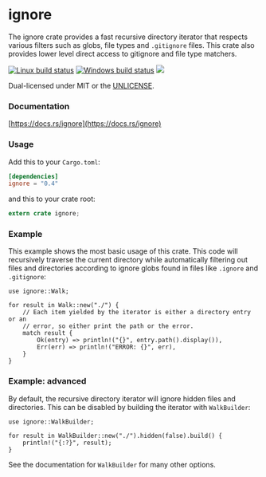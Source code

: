 ignore
======
The ignore crate provides a fast recursive directory iterator that respects
various filters such as globs, file types and `.gitignore` files. This crate
also provides lower level direct access to gitignore and file type matchers.

[![Linux build status](https://api.travis-ci.org/BurntSushi/ripgrep.svg)](https://travis-ci.org/BurntSushi/ripgrep)
[![Windows build status](https://ci.appveyor.com/api/projects/status/github/BurntSushi/ripgrep?svg=true)](https://ci.appveyor.com/project/BurntSushi/ripgrep)
[![](https://img.shields.io/crates/v/ignore.svg)](https://crates.io/crates/ignore)

Dual-licensed under MIT or the [UNLICENSE](https://unlicense.org/).

### Documentation

[https://docs.rs/ignore](https://docs.rs/ignore)

### Usage

Add this to your `Cargo.toml`:

```toml
[dependencies]
ignore = "0.4"
```

and this to your crate root:

```rust
extern crate ignore;
```

### Example

This example shows the most basic usage of this crate. This code will
recursively traverse the current directory while automatically filtering out
files and directories according to ignore globs found in files like
`.ignore` and `.gitignore`:


```rust,no_run
use ignore::Walk;

for result in Walk::new("./") {
    // Each item yielded by the iterator is either a directory entry or an
    // error, so either print the path or the error.
    match result {
        Ok(entry) => println!("{}", entry.path().display()),
        Err(err) => println!("ERROR: {}", err),
    }
}
```

### Example: advanced

By default, the recursive directory iterator will ignore hidden files and
directories. This can be disabled by building the iterator with `WalkBuilder`:

```rust,no_run
use ignore::WalkBuilder;

for result in WalkBuilder::new("./").hidden(false).build() {
    println!("{:?}", result);
}
```

See the documentation for `WalkBuilder` for many other options.
